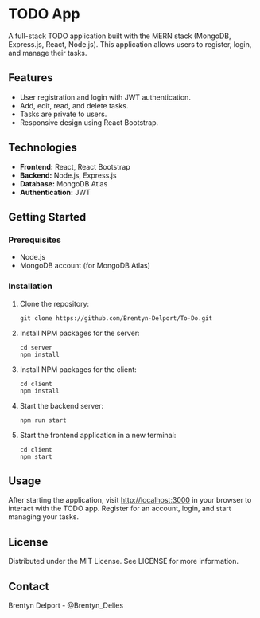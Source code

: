 <h1>TODO App</h1>

<p>A full-stack TODO application built with the MERN stack (MongoDB, Express.js, React, Node.js). This application allows users to register, login, and manage their tasks.</p>

<h2>Features</h2>

<ul>
<li>User registration and login with JWT authentication.</li>
<li>Add, edit, read, and delete tasks.</li>
<li>Tasks are private to users.</li>
<li>Responsive design using React Bootstrap.</li>
</ul>

<h2>Technologies</h2>

<ul>
<li><strong>Frontend:</strong> React, React Bootstrap</li>
<li><strong>Backend:</strong> Node.js, Express.js</li>
<li><strong>Database:</strong> MongoDB Atlas</li>
<li><strong>Authentication:</strong> JWT</li>
</ul>

<h2>Getting Started</h2>

<h3>Prerequisites</h3>

<ul>
<li>Node.js</li>
<li>MongoDB account (for MongoDB Atlas)</li>
</ul>

<h3>Installation</h3>

<ol>
<li>Clone the repository:
<pre><code>git clone https://github.com/Brentyn-Delport/To-Do.git</code></pre>
</li>
<li>Install NPM packages for the server:
<pre><code>cd server
npm install</code></pre>
</li>
<li>Install NPM packages for the client:
<pre><code>cd client
npm install</code></pre>
</li>
<li>Start the backend server:
<pre><code>npm run start</code></pre>
</li>
<li>Start the frontend application in a new terminal:
<pre><code>cd client
npm start</code></pre>
</li>
</ol>

<h2>Usage</h2>

<p>After starting the application, visit <a href="http://localhost:3000">http://localhost:3000</a> in your browser to interact with the TODO app. Register for an account, login, and start managing your tasks.</p>

<h2>License</h2>

<p>Distributed under the MIT License. See LICENSE for more information.</p>

<h2>Contact</h2>

<p>Brentyn Delport - @Brentyn_Delies</p>
